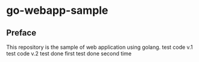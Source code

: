 # go-webapp-sample



## Preface
This repository is the sample of web application using golang.
test code v.1
test code v.2
test done first
test done second time
